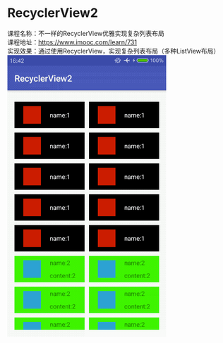 # RecyclerView2
课程名称：不一样的RecyclerView优雅实现复杂列表布局</br>
课程地址：https://www.imooc.com/learn/731</br>
实现效果：通过使用RecyclerView，实现复杂列表布局（多种ListView布局）</br>
![Image text](https://github.com/ChouBaoDxs/MyResources/blob/master/image/Android_Study/慕课网/RecyclerView2.gif)